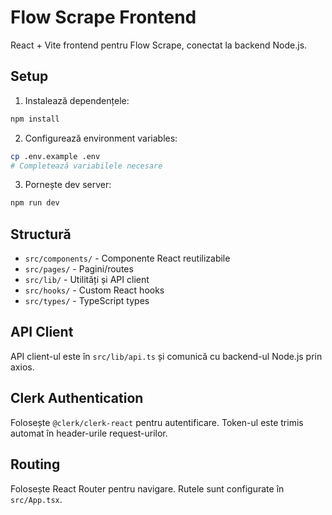 # Flow Scrape Frontend

React + Vite frontend pentru Flow Scrape, conectat la backend Node.js.

## Setup

1. Instalează dependențele:
```bash
npm install
```

2. Configurează environment variables:
```bash
cp .env.example .env
# Completează variabilele necesare
```

3. Pornește dev server:
```bash
npm run dev
```

## Structură

- `src/components/` - Componente React reutilizabile
- `src/pages/` - Pagini/routes
- `src/lib/` - Utilități și API client
- `src/hooks/` - Custom React hooks
- `src/types/` - TypeScript types

## API Client

API client-ul este în `src/lib/api.ts` și comunică cu backend-ul Node.js prin axios.

## Clerk Authentication

Folosește `@clerk/clerk-react` pentru autentificare. Token-ul este trimis automat în header-urile request-urilor.

## Routing

Folosește React Router pentru navigare. Rutele sunt configurate în `src/App.tsx`.
